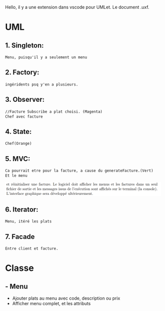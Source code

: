 Hello, il y a une extension dans vscode pour UMLet. Le document .uxf.

# UML
## 1. Singleton:
    Menu, puisqu'il y a seulement un menu
## 2. Factory:
    ingéridents psq y'en a plusieurs.
## 3. Observer:
    //Facture Subscribe a plat choisi. (Magenta)
    Chef avec facture
## 4. State:
    Chef(Orange)
## 5. MVC:
    Ca pourrait etre pour la facture, a cause du generateFacture.(Vert)
    Et le menu
![alt text](./image.png)
## 6. Iterator:
    Menu, itéré les plats
## 7. Facade
    Entre client et facture.

# Classe
## - Menu
- Ajouter plats au menu avec code, description ou prix
- Afficher menu complet, et les attributs